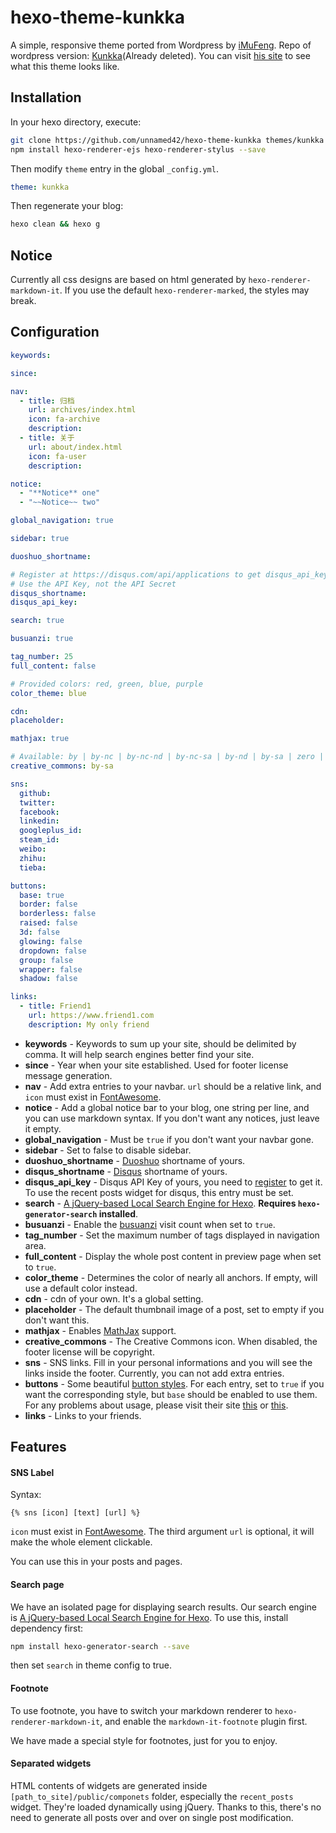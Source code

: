 # hexo-theme-kunkka

A simple, responsive theme ported from Wordpress by [iMuFeng](https://github.com/iMuFeng).
Repo of wordpress version: [Kunkka](https://github.com/iMuFeng/kunkka)(Already deleted). You can visit [his site](https://mufeng.me/) to see what this theme looks like.

## Installation
In your hexo directory, execute:

```Bash
git clone https://github.com/unnamed42/hexo-theme-kunkka themes/kunkka
npm install hexo-renderer-ejs hexo-renderer-stylus --save
```

Then modify `theme` entry in the global `_config.yml`.
```yaml
theme: kunkka
```

Then regenerate your blog:
```bash
hexo clean && hexo g
```
## Notice

Currently all css designs are based on html generated by `hexo-renderer-markdown-it`. If you use the default `hexo-renderer-marked`, the styles may break.

## Configuration

```yaml
keywords: 

since: 

nav:
  - title: 归档
    url: archives/index.html
    icon: fa-archive
    description: 
  - title: 关于
    url: about/index.html
    icon: fa-user
    description: 

notice:
  - "**Notice** one"
  - "~~Notice~~ two"

global_navigation: true

sidebar: true

duoshuo_shortname:

# Register at https://disqus.com/api/applications to get disqus_api_key
# Use the API Key, not the API Secret
disqus_shortname: 
disqus_api_key: 

search: true

busuanzi: true

tag_number: 25
full_content: false

# Provided colors: red, green, blue, purple
color_theme: blue

cdn: 
placeholder: 

mathjax: true

# Available: by | by-nc | by-nc-nd | by-nc-sa | by-nd | by-sa | zero | publicdomain
creative_commons: by-sa

sns: 
  github: 
  twitter:
  facebook:
  linkedin:
  googleplus_id: 
  steam_id:
  weibo:
  zhihu: 
  tieba: 

buttons:
  base: true
  border: false
  borderless: false
  raised: false
  3d: false
  glowing: false
  dropdown: false
  group: false
  wrapper: false
  shadow: false

links:
  - title: Friend1
    url: https://www.friend1.com
    description: My only friend
```
+ **keywords** - Keywords to sum up your site, should be delimited by comma. It will help search engines better find your site.
+ **since** - Year when your site established. Used for footer license message generation.
+ **nav** - Add extra entries to your navbar. `url` should be a relative link, and `icon` must exist in [FontAwesome](http://fontawesome.io/icons/).
+ **notice** - Add a global notice bar to your blog, one string per line, and you can use markdown syntax. If you don't want any notices, just leave it empty.
+ **global_navigation** - Must be `true` if you don't want your navbar gone.
+ **sidebar** - Set to false to disable sidebar.
+ **duoshuo_shortname** - [Duoshuo](http://duoshuo.com/) shortname of yours.
+ **disqus_shortname** - [Disqus](https://disqus.com/) shortname of yours.
+ **disqus_api_key** - Disqus API Key of yours, you need to [register](https://disqus.com/api/applications/register/) to get it. To use the recent posts widget for disqus, this entry must be set.
+ **search** - [A jQuery-based Local Search Engine for Hexo](http://hahack.com/codes/local-search-engine-for-hexo/). **Requires `hexo-generator-search` installed**.
+ **busuanzi** - Enable the [busuanzi](http://busuanzi.ibruce.info/) visit count when set to `true`.
+ **tag_number** - Set the maximum number of tags displayed in navigation area.
+ **full_content** - Display the whole post content in preview page when set to `true`.
+ **color_theme** - Determines the color of nearly all anchors. If empty, will use a default color instead.
+ **cdn** - cdn of your own. It's a global setting.
+ **placeholder** - The default thumbnail image of a post, set to empty if you don't want this.
+ **mathjax** - Enables [MathJax](https://www.mathjax.org/) support.
+ **creative_commons** - The Creative Commons icon. When disabled, the footer license will be copyright. 
+ **sns** - SNS links. Fill in your personal informations and you will see the links inside the footer. Currently, you can not add extra entries.
+ **buttons** - Some beautiful [button styles](http://www.bootcss.com/p/buttons/). For each entry, set to `true` if you want the corresponding style, but `base` should be enabled to use them. For any problems about usage, please visit their site [this](http://www.bootcss.com/p/buttons/) or [this](https://github.com/alexwolfe/Buttons/).
+ **links** - Links to your friends.

## Features

#### SNS Label

Syntax:
```plain
{% sns [icon] [text] [url] %}
```
`icon` must exist in [FontAwesome](http://fontawesome.io/icons/). The third argument `url` is optional, it will make the whole element clickable.

You can use this in your posts and pages.

#### Search page

We have an isolated page for displaying search results. Our search engine is [A jQuery-based Local Search Engine for Hexo](http://hahack.com/codes/local-search-engine-for-hexo/). To use this, install dependency first:

```bash
npm install hexo-generator-search --save
```

then set `search` in theme config to true.

#### Footnote

To use footnote, you have to switch your markdown renderer to `hexo-renderer-markdown-it`, and enable the `markdown-it-footnote` plugin first.

We have made a special style for footnotes, just for you to enjoy.

#### Separated widgets

HTML contents of widgets are generated inside `[path_to_site]/public/componets` folder, especially the `recent_posts` widget. They're loaded dynamically using jQuery. Thanks to this, there's no need to generate all posts over and over on single post modification.
